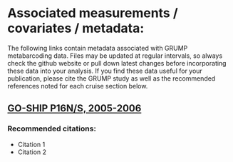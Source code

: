 # Associated measurements / covariates / metadata:

The following links contain metadata associated with GRUMP metabarcoding data. Files may be updated at regular intervals, so always check the github website or pull down latest changes before incorporating these data into your analysis. If you find these data useful for your publication, please cite the GRUMP study as well as the recommended references noted for each cruise section below.

## [GO-SHIP P16N/S, 2005-2006](https://github.com/jcmcnch/Global-rRNA-Univeral-Metabarcoding-of-Plankton/blob/f9a89cff7ed447552227c5ad03a00941b05cdf17/GO-SHIP/P16N-P16S/Associated_Measurements/0.P16NS_Raw_Data/CSV/2.20221118_P16NS_Sample_Metadata_Final.csv)

### Recommended citations:

- Citation 1
- Citation 2
